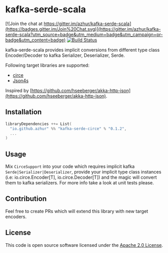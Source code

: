 # kafka-serde-scala

[![Join the chat at https://gitter.im/azhur/kafka-serde-scala](https://badges.gitter.im/Join%20Chat.svg)](https://gitter.im/azhur/kafka-serde-scala?utm_source=badge&utm_medium=badge&utm_campaign=pr-badge&utm_content=badge)
[![Build Status](https://travis-ci.org/azhur/kafka-serde-scala.svg?branch=master)](https://travis-ci.org/azhur/kafka-serde-scala)

kafka-serde-scala provides implicit conversions from different type class Encoder/Decoder to kafka Serializer, Deserializer, Serde. 

Following target libraries are supported:
- [circe](https://circe.github.io/circe/)
- [Json4s](https://github.com/json4s/json4s)

Inspired by [https://github.com/hseeberger/akka-http-json](https://github.com/hseeberger/akka-http-json).

## Installation

``` scala
libraryDependencies ++= List(
  "io.github.azhur" %% "kafka-serde-circe" % "0.1.2",
  ...
)
```

## Usage

Mix `CirceSupport` into your code which requires implicit kafka `Serde|Serializer|Deserializer`, provide your implicit type class instances (i.e: io.circe.Encoder[T], io.circe.Decoder[T]) and the magic will convert them to kafka serializers.
For more info take a look at unit tests please.

## Contribution

Feel free to create PRs which will extend this library with new target encoders.

## License ##

This code is open source software licensed under the [Apache 2.0 License](http://www.apache.org/licenses/LICENSE-2.0.html).
